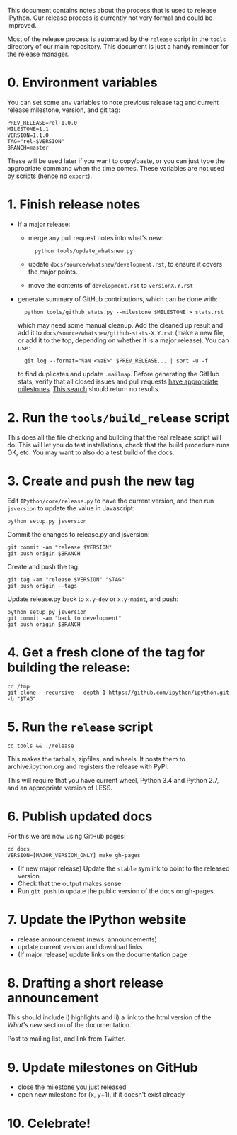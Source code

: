 This document contains notes about the process that is used to release IPython.
Our release process is currently not very formal and could be improved.

Most of the release process is automated by the `release` script in the `tools`
directory of our main repository.  This document is just a handy reminder for
the release manager.

# 0. Environment variables

You can set some env variables to note previous release tag and current release milestone, version, and git tag:

    PREV_RELEASE=rel-1.0.0
    MILESTONE=1.1
    VERSION=1.1.0
    TAG="rel-$VERSION"
    BRANCH=master

These will be used later if you want to copy/paste, or you can just type the appropriate command when the time comes. These variables are not used by scripts (hence no `export`).

# 1. Finish release notes

- If a major release:

  - merge any pull request notes into what's new:

          python tools/update_whatsnew.py

  - update `docs/source/whatsnew/development.rst`, to ensure it covers the major points.
  - move the contents of `development.rst` to `versionX.Y.rst`
- generate summary of GitHub contributions, which can be done with:

        python tools/github_stats.py --milestone $MILESTONE > stats.rst

  which may need some manual cleanup. Add the cleaned up result and add it to `docs/source/whatsnew/github-stats-X.Y.rst` (make a new file, or add it to the top, depending on whether it is a major release).
  You can use:

        git log --format="%aN <%aE>" $PREV_RELEASE... | sort -u -f

  to find duplicates and update `.mailmap`.
  Before generating the GitHub stats, verify that all closed issues and pull requests [have appropriate milestones](https://github.com/ipython/ipython/wiki/Dev%3A-GitHub-workflow#milestones). [This search](https://github.com/ipython/ipython/issues?q=is%3Aclosed+no%3Amilestone+is%3Aissue) should return no results.

# 2. Run the `tools/build_release` script

This does all the file checking and building that the real release script will do.
This will let you do test installations, check that the build procedure runs OK, etc.
You may want to also do a test build of the docs.

# 3. Create and push the new tag

Edit `IPython/core/release.py` to have the current version, and then run `jsversion` to update the value in Javascript:

    python setup.py jsversion

Commit the changes to release.py and jsversion:

    git commit -am "release $VERSION"
    git push origin $BRANCH

Create and push the tag:

    git tag -am "release $VERSION" "$TAG"
    git push origin --tags

Update release.py back to `x.y-dev` or `x.y-maint`, and push:

    python setup.py jsversion
    git commit -am "back to development"
    git push origin $BRANCH

# 4. Get a fresh clone of the tag for building the release:

    cd /tmp
    git clone --recursive --depth 1 https://github.com/ipython/ipython.git -b "$TAG" 

# 5. Run the `release` script

    cd tools && ./release

This makes the tarballs, zipfiles, and wheels.  It posts them to archive.ipython.org and
registers the release with PyPI.

This will require that you have current wheel, Python 3.4 and Python 2.7, and an appropriate version of LESS.

# 6. Publish updated docs

For this we are now using GitHub pages:

    cd docs
    VERSION=[MAJOR_VERSION_ONLY] make gh-pages


- (If new major release) Update the `stable` symlink to point to the released version.
- Check that the output makes sense
- Run `git push` to update the public version of the docs on gh-pages.

# 7. Update the IPython website

- release announcement (news, announcements)
- update current version and download links
- (If major release) update links on the documentation page

# 8. Drafting a short release announcement

This should include i) highlights and ii) a link to the html version of
the *What's new* section of the documentation.

Post to mailing list, and link from Twitter.

# 9. Update milestones on GitHub

- close the milestone you just released
- open new milestone for (x, y+1), if it doesn't exist already

# 10. Celebrate!
